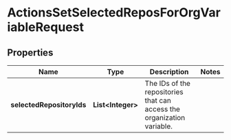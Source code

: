 

# ActionsSetSelectedReposForOrgVariableRequest


## Properties

| Name | Type | Description | Notes |
|------------ | ------------- | ------------- | -------------|
|**selectedRepositoryIds** | **List&lt;Integer&gt;** | The IDs of the repositories that can access the organization variable. |  |



